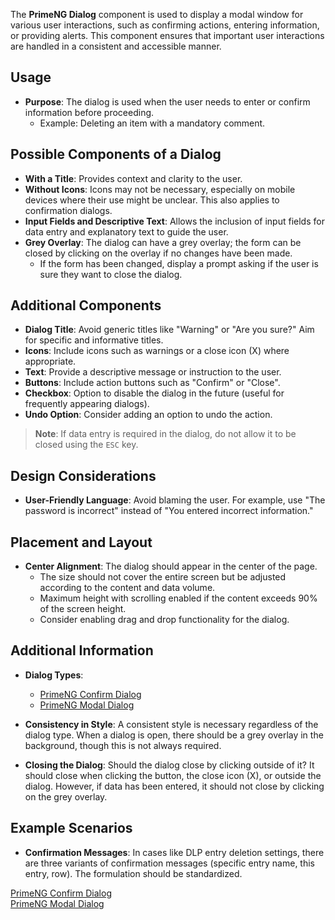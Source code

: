 The **PrimeNG Dialog** component is used to display a modal window for various user interactions, such as confirming actions, entering information, or providing alerts. This component ensures that important user interactions are handled in a consistent and accessible manner.

## Usage

- **Purpose**: The dialog is used when the user needs to enter or confirm information before proceeding.
  - Example: Deleting an item with a mandatory comment.

## Possible Components of a Dialog

- **With a Title**: Provides context and clarity to the user.
- **Without Icons**: Icons may not be necessary, especially on mobile devices where their use might be unclear. This also applies to confirmation dialogs.
- **Input Fields and Descriptive Text**: Allows the inclusion of input fields for data entry and explanatory text to guide the user.
- **Grey Overlay**: The dialog can have a grey overlay; the form can be closed by clicking on the overlay if no changes have been made.
  - If the form has been changed, display a prompt asking if the user is sure they want to close the dialog.

## Additional Components

- **Dialog Title**: Avoid generic titles like "Warning" or "Are you sure?" Aim for specific and informative titles.
- **Icons**: Include icons such as warnings or a close icon (X) where appropriate.
- **Text**: Provide a descriptive message or instruction to the user.
- **Buttons**: Include action buttons such as "Confirm" or "Close".
- **Checkbox**: Option to disable the dialog in the future (useful for frequently appearing dialogs).
- **Undo Option**: Consider adding an option to undo the action.

> **Note**: If data entry is required in the dialog, do not allow it to be closed using the `ESC` key.

## Design Considerations

- **User-Friendly Language**: Avoid blaming the user. For example, use "The password is incorrect" instead of "You entered incorrect information."

## Placement and Layout

- **Center Alignment**: The dialog should appear in the center of the page.
  - The size should not cover the entire screen but be adjusted according to the content and data volume.
  - Maximum height with scrolling enabled if the content exceeds 90% of the screen height.
  - Consider enabling drag and drop functionality for the dialog.

## Additional Information

- **Dialog Types**:
  - [PrimeNG Confirm Dialog](https://primeng.org/confirmdialog)
  - [PrimeNG Modal Dialog](https://primeng.org/dialog)

- **Consistency in Style**: A consistent style is necessary regardless of the dialog type. When a dialog is open, there should be a grey overlay in the background, though this is not always required.

- **Closing the Dialog**: Should the dialog close by clicking outside of it? It should close when clicking the button, the close icon (X), or outside the dialog. However, if data has been entered, it should not close by clicking on the grey overlay.

## Example Scenarios

- **Confirmation Messages**: In cases like DLP entry deletion settings, there are three variants of confirmation messages (specific entry name, this entry, row). The formulation should be standardized.

[PrimeNG Confirm Dialog](https://primeng.org/confirmdialog)  
[PrimeNG Modal Dialog](https://primeng.org/dialog)
